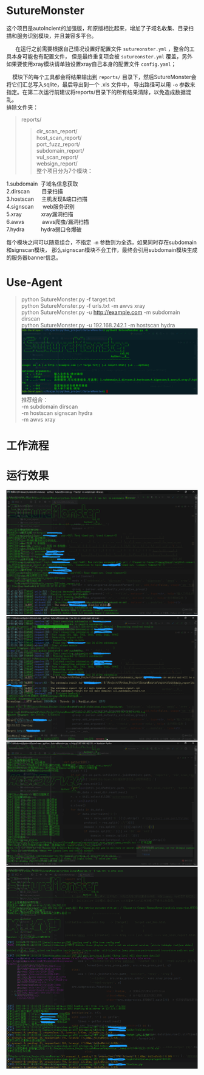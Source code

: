 # SutureMonster
这个项目是autoIncient的加强版，和原版相比起来，增加了子域名收集、目录扫描和服务识别模块，并且兼容多平台。<br>


&nbsp;&nbsp;&nbsp;&nbsp;&nbsp;&nbsp;在运行之前需要根据自己情况设置好配置文件 `sutureonster.yml` ，整合的工具本身可能也有配置文件，
但是最终重复项会被 `sutureonster.yml` 覆盖，另外如果要使用xray模块请单独设置xray自己本身的配置文件 `config.yaml`；<br>


&nbsp;&nbsp;&nbsp;&nbsp;模块下的每个工具都会将结果输出到 `reports/` 目录下，然后SutureMonster会将它们汇总写入sqlite，最后导出到一个 .xls 文件中，
导出路径可以用 `-o` 参数来指定。在第二次运行前建议将reports/目录下的所有结果清除，以免造成数据混乱。<br>
排除文件夹：<br>
> reports/
>> dir_scan_report/<br>
>> host_scan_report/<br>
>> port_fuzz_report/<br>
>> subdomain_report/<br>
>> vul_scan_report/<br>
>> websign_report/<br>
整个项目分为7个模块：<br>

 1.subdomain&nbsp;&nbsp;子域名信息获取<br>
 2.dirscan&nbsp;&nbsp;&nbsp;&nbsp;&nbsp;&nbsp;&nbsp;&nbsp;目录扫描<br>
 3.hostscan&nbsp;&nbsp;&nbsp;&nbsp;&nbsp;主机发现&端口扫描<br>
 4.signscan&nbsp;&nbsp;&nbsp;&nbsp;&nbsp;&nbsp;web服务识别<br>
 5.xray&nbsp;&nbsp;&nbsp;&nbsp;&nbsp;&nbsp;&nbsp;&nbsp;&nbsp;&nbsp;&nbsp;&nbsp;&nbsp;xray漏洞扫描<br>
 6.awvs&nbsp;&nbsp;&nbsp;&nbsp;&nbsp;&nbsp;&nbsp;&nbsp;&nbsp;&nbsp;&nbsp;&nbsp;awvs爬虫/漏洞扫描<br>
 7.hydra&nbsp;&nbsp;&nbsp;&nbsp;&nbsp;&nbsp;&nbsp;&nbsp;&nbsp;&nbsp;&nbsp;hydra弱口令爆破<br>

每个模块之间可以随意组合，不指定 `-m` 参数则为全选，如果同时存在subdomain和signscan模块，
那么signscan模块不会工作，最终会引用subdomain模块生成的服务器banner信息。<br>

# Use-Agent
> python SutureMonster.py -f target.txt<br>
> python SutureMonster.py -f urls.txt -m awvs xray<br>
> python SutureMonster.py -u http://example.com -m subdomain dirscan<br>
> python SutureMonster.py -u 192.168.242.1 -m hostscan hydra<br>
![help](IMG/帮助.png)<br>
推荐组合：<br>
-m subdomain dirscan<br>
-m hostscan signscan hydra<br>
-m awvs xray<br>

# 工作流程


# 运行效果
![effect1](IMG/效果1.png)<br>
![effect2](IMG/效果2.png)<br>
![effect3](IMG/效果3.png)<br>
![effect4](IMG/效果4.png)<br>
